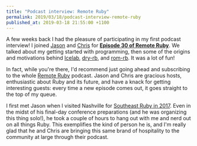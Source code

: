 ```yaml
---
title: "Podcast interview: Remote Ruby"
permalink: 2019/03/18/podcast-interview-remote-ruby
published_at: 2019-03-18 21:55:00 +1100
---
```


A few weeks back I had the pleasure of participating in my first podcast interview! I joined [Jason](https://jason.charn.es) and [Chris](http://excid3.com) for **[Episode 30 of Remote Ruby](https://remoteruby.transistor.fm/30)**. We talked about my getting started with programming, then some of the origins and motivations behind [Icelab](https://icelab.com.au/), [dry-rb](https://dry-rb.org/), and [rom-rb](https://rom-rb.org/). It was a lot of fun!

In fact, while you're there, I'd recommend just going ahead and subscribing to the whole [Remote Ruby](https://remoteruby.transistor.fm/) podcast. Jason and Chris are gracious hosts, enthusiastic about Ruby and its future, and have a knack for getting interesting guests: every time a new episode comes out, it goes straight to the top of my queue.

I first met Jason when I visited Nashville for [Southeast Ruby in 2017](https://2017.southeastruby.com). Even in the midst of his final-day conference preparations (and he was organizing this thing solo!), he took a couple of hours to hang out with me and nerd out on all things Ruby. This exemplifies the kind of person he is, and I'm really glad that he and Chris are bringing this same brand of hospitality to the community at large through their podcast.
